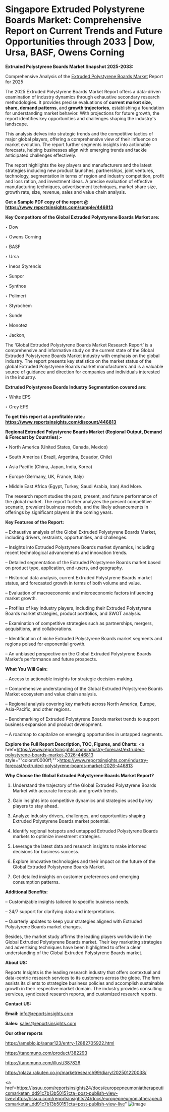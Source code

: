# Singapore Extruded Polystyrene Boards Market: Comprehensive Report on Current Trends and Future Opportunities through 2033 | Dow, Ursa, BASF, Owens Corning

<strong>Extruded Polystyrene Boards Market Snapshot 2025-2033:</strong>

Comprehensive Analysis of the <a href=https://www.reportsinsights.com/sample/446813>Extruded Polystyrene Boards Market</a> Report for 2025

The 2025 Extruded Polystyrene Boards Market Report offers a data-driven examination of industry dynamics through exhaustive secondary research methodologies. It provides precise evaluations of <strong>current market size, share, demand patterns</strong>, and <strong>growth trajectories</strong>, establishing a foundation for understanding market behavior. With projections for future growth, the report identifies key opportunities and challenges shaping the industry's landscape.

This analysis delves into strategic trends and the competitive tactics of major global players, offering a comprehensive view of their influence on market evolution. The report further segments insights into actionable forecasts, helping businesses align with emerging trends and tackle anticipated challenges effectively.

The report highlights the key players and manufacturers and the latest strategies including new product launches, partnerships, joint ventures, technology, segmentation in terms of region and industry competition, profit and loss ration, and investment ideas. A precise evaluation of effective manufacturing techniques, advertisement techniques, market share size, growth rate, size, revenue, sales and value chain analysis.

<strong>Get a Sample PDF copy of the report @ <a href=https://www.reportsinsights.com/sample/446813 style=color:#0000ff;>https://www.reportsinsights.com/sample/446813</a></strong>

<strong>Key Competitors of the Global Extruded Polystyrene Boards Market are:</strong>

‣ Dow

‣ Owens Corning

‣ BASF

‣ Ursa

‣ Ineos Styrencis

‣ Sunpor

‣ Synthos

‣ Polimeri

‣ Styrochem

‣ Sunde

‣ Monotez

‣ Jackon,

The ‘Global Extruded Polystyrene Boards Market Research Report’ is a comprehensive and informative study on the current state of the Global Extruded Polystyrene Boards Market industry with emphasis on the global industry. The report presents key statistics on the market status of the global Extruded Polystyrene Boards market manufacturers and is a valuable source of guidance and direction for companies and individuals interested in the industry.

<strong>Extruded Polystyrene Boards Industry Segmentation covered are:</strong>

‣ White EPS

‣ Grey EPS

<strong>To get this report at a profitable rate.: <a href=https://www.reportsinsights.com/discount/446813 style=color:#0000ff;>https://www.reportsinsights.com/discount/446813</a></strong>

<strong>Regional Extruded Polystyrene Boards Market (Regional Output, Demand &amp; Forecast by Countries):-</strong>

• North America (United States, Canada, Mexico)

• South America ( Brazil, Argentina, Ecuador, Chile)

• Asia Pacific (China, Japan, India, Korea)

• Europe (Germany, UK, France, Italy)

• Middle East Africa (Egypt, Turkey, Saudi Arabia, Iran) And More.

The research report studies the past, present, and future performance of the global market. The report further analyzes the present competitive scenario, prevalent business models, and the likely advancements in offerings by significant players in the coming years.

<strong>Key Features of the Report:</strong>

– Exhaustive analysis of the Global Extruded Polystyrene Boards Market, including drivers, restraints, opportunities, and challenges.

– Insights into Extruded Polystyrene Boards market dynamics, including recent technological advancements and innovation trends.

– Detailed segmentation of the Extruded Polystyrene Boards market based on product type, application, end-users, and geography.

– Historical data analysis, current Extruded Polystyrene Boards market status, and forecasted growth in terms of both volume and value.

– Evaluation of macroeconomic and microeconomic factors influencing market growth.

– Profiles of key industry players, including their Extruded Polystyrene Boards market strategies, product portfolios, and SWOT analysis.

– Examination of competitive strategies such as partnerships, mergers, acquisitions, and collaborations.

– Identification of niche Extruded Polystyrene Boards market segments and regions poised for exponential growth.

– An unbiased perspective on the Global Extruded Polystyrene Boards Market’s performance and future prospects.

<strong>What You Will Gain:</strong>

– Access to actionable insights for strategic decision-making.

– Comprehensive understanding of the Global Extruded Polystyrene Boards Market ecosystem and value chain analysis.

– Regional analysis covering key markets across North America, Europe, Asia-Pacific, and other regions.

– Benchmarking of Extruded Polystyrene Boards market trends to support business expansion and product development.

– A roadmap to capitalize on emerging opportunities in untapped segments.

<strong>Explore the Full Report Description, TOC, Figures, and Charts:</strong>
<a href=https://www.reportsinsights.com/industry-forecast/extruded-polystyrene-boards-market-2026-446813 style=""color:#0000ff;"">https://www.reportsinsights.com/industry-forecast/extruded-polystyrene-boards-market-2026-446813</a>

<strong>Why Choose the Global Extruded Polystyrene Boards Market Report?</strong>

1. Understand the trajectory of the Global Extruded Polystyrene Boards Market with accurate forecasts and growth trends.

2. Gain insights into competitive dynamics and strategies used by key players to stay ahead.

3. Analyze industry drivers, challenges, and opportunities shaping Extruded Polystyrene Boards market potential.

4. Identify regional hotspots and untapped Extruded Polystyrene Boards markets to optimize investment strategies.

5. Leverage the latest data and research insights to make informed decisions for business success.

6. Explore innovative technologies and their impact on the future of the Global Extruded Polystyrene Boards Market.

7. Get detailed insights on customer preferences and emerging consumption patterns.

<strong>Additional Benefits:</strong>

– Customizable insights tailored to specific business needs.

– 24/7 support for clarifying data and interpretations.

– Quarterly updates to keep your strategies aligned with Extruded Polystyrene Boards market changes.

Besides, the market study affirms the leading players worldwide in the Global Extruded Polystyrene Boards market. Their key marketing strategies and advertising techniques have been highlighted to offer a clear understanding of the Global Extruded Polystyrene Boards market.

<strong><strong>About US</strong>:</strong>

Reports Insights is the leading research industry that offers contextual and data-centric research services to its customers across the globe. The firm assists its clients to strategize business policies and accomplish sustainable growth in their respective market domain. The industry provides consulting services, syndicated research reports, and customized research reports.

<strong>Contact US:</strong>

<p class=><b>Email:</b> <a href=mailto:info@reportsinsights.com>info@reportsinsights.com</a></p>
<p class=><b>Sales:</b> <a href=mailto:sales@reportsinsights.com>sales@reportsinsights.com</a></p>

<strong>Our other reports</strong>

<a href=https://ameblo.jp/aanar123/entry-12882705922.html>https://ameblo.jp/aanar123/entry-12882705922.html</a>

<a href=https://tanomuno.com/product/382293>https://tanomuno.com/product/382293</a>

<a href=https://tanomuno.com/illust/387826>https://tanomuno.com/illust/387826</a>

<a href=https://plaza.rakuten.co.jp/marketresearch99/diary/202501220038/>https://plaza.rakuten.co.jp/marketresearch99/diary/202501220038/</a>

<a href=https://issuu.com/reportsinsights24/docs/europepneumoniatherapeuticsmarketan_dd91c7b13b5015?cta=post-publish-view-live>https://issuu.com/reportsinsights24/docs/europepneumoniatherapeuticsmarketan_dd91c7b13b5015?cta=post-publish-view-live</a>"
![image](https://github.com/user-attachments/assets/fa8d0310-d550-4ea2-b32e-f2f9da0e054f)
